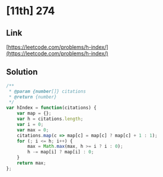 # [11th] 274

<a name="nCD5a"></a>
## Link
[https://leetcode.com/problems/h-index/](https://leetcode.com/problems/h-index/)
<a name="PhHga"></a>
## Solution
```javascript
/**
 * @param {number[]} citations
 * @return {number}
 */
var hIndex = function(citations) {
    var map = {};
    var h = citations.length;
    var i = 0;
    var max = 0;
    citations.map(c => map[c] = map[c] ? map[c] + 1 : 1);
    for (; i <= h; i++) {
        max = Math.max(max, h >= i ? i : 0);
        h -= map[i] ? map[i] : 0;
    }
    return max;
};
```
